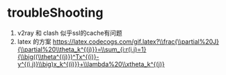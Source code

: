 # troubleShooting

1. v2ray 和 clash 似乎ssl的cache有问题
2. latex 的方案 https://latex.codecogs.com/gif.latex?\\frac{\\partial%20J}{\\partial%20\\theta_k^{(j)}}=\\sum_{i:r(i,j)=1}{\\big((\\theta^{(j)})^Tx^{(i)}-y^{(i,j)}\\big)x_k^{(i)}}+\\lambda%20\\xtheta_k^{(j)}



